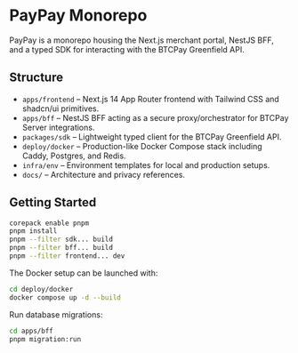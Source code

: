 # PayPay Monorepo

PayPay is a monorepo housing the Next.js merchant portal, NestJS BFF, and a typed SDK for interacting with the BTCPay Greenfield API.

## Structure
- `apps/frontend` – Next.js 14 App Router frontend with Tailwind CSS and shadcn/ui primitives.
- `apps/bff` – NestJS BFF acting as a secure proxy/orchestrator for BTCPay Server integrations.
- `packages/sdk` – Lightweight typed client for the BTCPay Greenfield API.
- `deploy/docker` – Production-like Docker Compose stack including Caddy, Postgres, and Redis.
- `infra/env` – Environment templates for local and production setups.
- `docs/` – Architecture and privacy references.

## Getting Started
```bash
corepack enable pnpm
pnpm install
pnpm --filter sdk... build
pnpm --filter bff... build
pnpm --filter frontend... dev
```

The Docker setup can be launched with:
```bash
cd deploy/docker
docker compose up -d --build
```

Run database migrations:
```bash
cd apps/bff
pnpm migration:run
```
